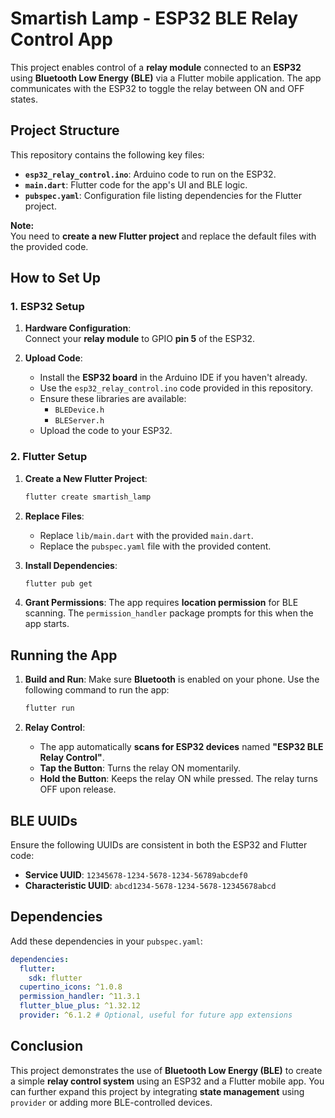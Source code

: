 # Smartish Lamp - ESP32 BLE Relay Control App

This project enables control of a **relay module** connected to an **ESP32** using **Bluetooth Low Energy (BLE)** via a Flutter mobile application. The app communicates with the ESP32 to toggle the relay between ON and OFF states.

## Project Structure

This repository contains the following key files:
- **`esp32_relay_control.ino`**: Arduino code to run on the ESP32.
- **`main.dart`**: Flutter code for the app's UI and BLE logic.
- **`pubspec.yaml`**: Configuration file listing dependencies for the Flutter project.

**Note:**  
You need to **create a new Flutter project** and replace the default files with the provided code.

## How to Set Up

### 1. ESP32 Setup
1. **Hardware Configuration**:  
   Connect your **relay module** to GPIO **pin 5** of the ESP32.

2. **Upload Code**:  
   - Install the **ESP32 board** in the Arduino IDE if you haven't already.
   - Use the `esp32_relay_control.ino` code provided in this repository.
   - Ensure these libraries are available:
     - `BLEDevice.h`
     - `BLEServer.h`
   - Upload the code to your ESP32.

### 2. Flutter Setup
1. **Create a New Flutter Project**:
   ```bash
   flutter create smartish_lamp
   ```

2. **Replace Files**:
   * Replace `lib/main.dart` with the provided `main.dart`.
   * Replace the `pubspec.yaml` file with the provided content.

3. **Install Dependencies**:
   ```bash
   flutter pub get
   ```

4. **Grant Permissions**: The app requires **location permission** for BLE scanning. The `permission_handler` package prompts for this when the app starts.

## Running the App

1. **Build and Run**: Make sure **Bluetooth** is enabled on your phone. Use the following command to run the app:
   ```bash
   flutter run
   ```

2. **Relay Control**:
   * The app automatically **scans for ESP32 devices** named **"ESP32 BLE Relay Control"**.
   * **Tap the Button**: Turns the relay ON momentarily.
   * **Hold the Button**: Keeps the relay ON while pressed. The relay turns OFF upon release.

## BLE UUIDs

Ensure the following UUIDs are consistent in both the ESP32 and Flutter code:
* **Service UUID**: `12345678-1234-5678-1234-56789abcdef0`
* **Characteristic UUID**: `abcd1234-5678-1234-5678-12345678abcd`

## Dependencies

Add these dependencies in your `pubspec.yaml`:

```yaml
dependencies:
  flutter:
    sdk: flutter
  cupertino_icons: ^1.0.8
  permission_handler: ^11.3.1
  flutter_blue_plus: ^1.32.12
  provider: ^6.1.2 # Optional, useful for future app extensions
```

## Conclusion

This project demonstrates the use of **Bluetooth Low Energy (BLE)** to create a simple **relay control system** using an ESP32 and a Flutter mobile app. You can further expand this project by integrating **state management** using `provider` or adding more BLE-controlled devices.

